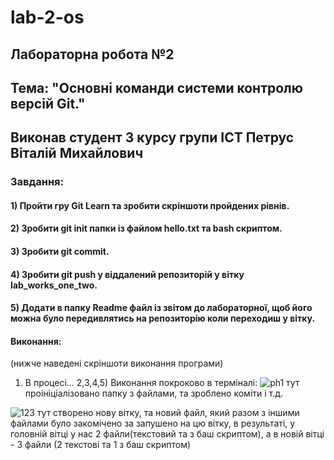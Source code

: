 # lab-2-os
## Лабораторна робота №2 
## Тема: "Основні команди системи контролю версій Git."

## Виконав студент 3 курсу групи ІСТ Петрус Віталій Михайлович

### Завдання:
#### 1) Пройти гру Git Learn та зробити скріншоти пройдених рівнів.
#### 2) Зробити git init папки із файлом  hello.txt та bash скриптом.
#### З) Зробити git commit.
#### 4) Зробити git push у віддалений репозиторій у вітку lab_works_one_two.
#### 5) Додати в папку Readme файл із звітом до лабораторної, щоб його можна було передивлятись на репозиторію коли переходиш у вітку.

#### Виконання: 
(нижче наведені скріншоти виконання програми)
1) В процесі...
2,3,4,5) Виконання покроково в терміналі:
![ph1](https://user-images.githubusercontent.com/95691489/191993826-9ec70d76-c3c2-4992-8b46-048de2622425.jpg)
тут проініціалізовано папку з файлами, та зроблено коміти і т.д.

![123](https://user-images.githubusercontent.com/95691489/191994831-1637154e-e8cf-4565-93c7-5efb96eed807.jpg)
 тут створено нову вітку, та новий файл, який разом з іншими файлами було закомічено за запушено на цю вітку, в результаті, у головній вітці у нас 2 файли(текстовий та з баш скриптом), а в новій вітці - 3 файли (2 текстові та 1 з баш скриптом)
